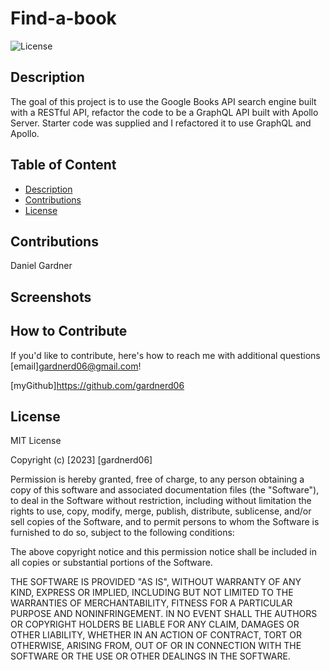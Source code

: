 # Find-a-book

 ![License](https://img.shields.io/badge/License-MIT-orange)

## Description

The goal of this project is to use the Google Books API search engine built with a RESTful API, refactor the code to be a GraphQL API built with Apollo Server. Starter code was supplied and I refactored it to use GraphQL and Apollo.

## Table of Content

- [Description](#description)
- [Contributions](#contributions)
- [License](#license)

## Contributions

Daniel Gardner

## Screenshots

## How to Contribute

If you'd like to contribute, here's how to reach me with additional questions [email]gardnerd06@gmail.com!

[myGithub]<https://github.com/gardnerd06>

## License

MIT License

Copyright (c) [2023] [gardnerd06]

Permission is hereby granted, free of charge, to any person obtaining a copy of this software and associated documentation files (the "Software"), to deal in the Software without restriction, including without limitation the rights to use, copy, modify, merge, publish, distribute, sublicense, and/or sell copies of the Software, and to permit persons to whom the Software is furnished to do so, subject to the following conditions:

The above copyright notice and this permission notice shall be included in all copies or substantial portions of the Software.

THE SOFTWARE IS PROVIDED "AS IS", WITHOUT WARRANTY OF ANY KIND, EXPRESS OR IMPLIED, INCLUDING BUT NOT LIMITED TO THE WARRANTIES OF MERCHANTABILITY, FITNESS FOR A PARTICULAR PURPOSE AND NONINFRINGEMENT. IN NO EVENT SHALL THE AUTHORS OR COPYRIGHT HOLDERS BE LIABLE FOR ANY CLAIM, DAMAGES OR OTHER LIABILITY, WHETHER IN AN ACTION OF CONTRACT, TORT OR OTHERWISE, ARISING FROM, OUT OF OR IN CONNECTION WITH THE SOFTWARE OR THE USE OR OTHER DEALINGS IN THE SOFTWARE.
